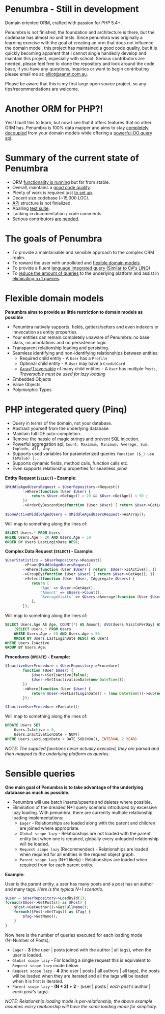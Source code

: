 Penumbra - Still in development
============================

Domain oriented ORM, crafted with passion for PHP 5.4+.

Penumbra is not finished, the foundation and architecture is there, but the 
codebase has almost no unit tests. Since penumbra was originally a learning exercise 
with the goal of creating an orm that does not influence the domain model, this 
project has maintained a good code quality, but it is quickly becoming apparent 
that I cannot single handedly develop and maintain this project, especially with 
school. Serious contributors are needed, please feel free to clone the repository 
and look around the code base, if you have any questions, inquiries or want to begin 
contributing please email me at: [elliot@aanet.com.au](mailto:elliot@aanet.com.au).

Please be aware that this is my first large open source project, so any tips/recommendations are welcome.

Another ORM for PHP?!
=====================
Yes! I built this to learn, but now I see that it offers features that no
other ORM has. Penumbra is 100% data mapper and aims to stay [completely decoupled](#domainmodels)
from your domain models while offering a [powerful OO query api](#pinq). 

Summary of the current state of Penumbra
=====================================
 - ORM [functionality is running](https://github.com/TimeToogo/Penumbra/blob/master/Example/One/Example.php) but far from stable.
 - Overall, maintains a [good code quality](https://scrutinizer-ci.com/g/TimeToogo/Penumbra).
 - Plenty of work is required just [to set up](https://github.com/TimeToogo/Penumbra/tree/master/Example/One).
 - Decent size codebase (~15,000 LOC).
 - [API](https://github.com/TimeToogo/Penumbra/tree/master/Penumbra/Penumbra/Api) structure is not finialized.
 - Apalling [test suite](https://github.com/TimeToogo/Penumbra/tree/master/Tests/Penumbra/Tests).
 - Lacking in documentation / code comments.
 - Serious contributors [are needed](mailto:elliot@aanet.com.au).

The goals of Penumbra
==================
 - To provide a maintainable and sensible approach to the complex ORM realm.
 - To reward the user with unpolluted and [flexible domain models](#domainmodels).
 - To provide a fluent [language integrated query (Similar to C#'s LINQ)](#pinq)
 - To [reduce the amount of queries](#queries) to the underlying platform and assist in [eliminating n+1 queries](#queries).

<a name="domainmodels"></a>Flexible domain models
==================================================
**Penumbra aims to provide as little restriction to domain models as possible**
 - Penumbra natively supports: fields, getters/setters and even indexors or innvocation as entity properties.
 - Your entities can remain completely unaware of Penumbra: no base class, no annotations and no persistence logic.
 - Transparent relationship loading and persisting.
 - Seamless identifying and non-identifying relationships between entities:
     - Required child entity - A `User` has a `Profile`
     - Optional child entity - A `User` may have a `CreditCard`
     - [Array](http://php.net/manual/en/language.types.array.php)/[Traversable](http://au1.php.net/manual/en/class.traversable.php) of many child entities - A `User` has multiple `Posts`, *Traversable must be used for lazy loading*
 - Embedded Objects
 - Value Objects
 - Polymorphic Types

<a name="pinq"></a>PHP integerated query (Pinq)
==============================================
 - Query in terms of the domain, not your database.
 - Abstract yourself from the underlying database.
 - Maintain full IDE auto-completion.
 - Remove the hassle of magic strings and prevent SQL injection.
 - Powerful aggregation api, `Count, Maximum, Minimum, Average, Sum, Implode, All, Any`
 - Supports used variables for parameterized queries `function ($_) use ($Value) {...`
 - Supports dynamic fields, method calls, function calls etc.
 - Even supports relationship properties for seamless joins!

**Entity Request (`SELECT`) - Example:**
```php
$MiddleAgedUsersRequest = $UserRepository->Request()
        ->Where(function (User $User) {
            return $User->GetAge() > 20 && $User->GetAge() < 50 ;
        })
        ->OrderByDescending(function (User $User) { return $User->GetLastLoginDate(); });
        
$SomeActiveMiddleAgedUsers = $MiddleAgedUsersRequest->AsArray();
```
Will map to something along the lines of:
```sql
SELECT Users.* FROM Users 
WHERE Users.Age > 20 AND Users.Age < 50
ORDER BY Users.LastLoginDate DESC;
```
**Complex Data Request (`SELECT`) - Example:**
```php
$UserStatistics = $UserRepository->Request()
        ->From($MiddleAgedUsersRequest)
        ->Where(function (User $User) { return  $User->IsActive(); })
        ->GroupBy(function (User $User) { return $User->GetAge(); })
        ->Select(function (User $User, IAggregate $Users) {
            return [
                'Age' => $User->GetAge(),
                'Amount' => $Users->Count(),
                'AverageVisits' => $Users->Average(function (User $User) { return $User->GetVisitsPerDay(); })),
            ];
        });
```
Will map to something along the lines of:
```sql
SELECT Users.Age AS Age, COUNT(*) AS Amount, AVG(Users.VisitsPerDay) AS AverageVisits FROM 
    (SELECT Users.* FROM Users 
    WHERE Users.Age > 20 AND Users.Age < 50
    ORDER BY Users.LastLoginDate DESC) AS Users
WHERE Users.IsActive
GROUP BY Users.Age;
```

**Procedures (`UPDATE`) - Example:**
```php
$InactiveUserProcedure = $UserRepository->Procedure(
        function (User $User) {
            $User->SetIsActive(false);
            $User->SetInactivationDate(new DateTime());
        })
        ->Where(function (User $User) {
            return $User->GetLastLoginDate() < (new DateTime())->sub(new DateInterval('P2Y'));
        }); 

$InactiveUserProcedure->Execute();
```
Will map to something along the lines of:
```sql
UPDATE Users SET 
    Users.IsActive = 0,
    Users.InactivationDate = NOW()
WHERE Users.LastLoginDate < DATE_SUB(NOW(), INTERVAL 2 YEAR)
```

*NOTE: The supplied functions never actually executed, they are parsed and then mapped to the underlying platform as queries.*


<a name="queries"></a>Sensible queries
======================================
**One main goal of Penumbra is to take advantage of the underlying database as much as possible.**
 - Penumbra will use batch inserts/upserts and deletes where possible.
 - Elimination of the dreaded N+1 query scenario introduced by excessive lazy loading. With penumbra, there are currenlty multiple relationship loading implementations:
     - `Eager` - Relationships are loaded along with the parent and children are joined where appropriate.
     - `Global scope lazy` - Relationships are not loaded with the parent entity but when one is required, globally every unloaded relationship will be loaded.
     - `Request scope lazy` (Recommended) - Relationships are loaded when required for all entities in the request object graph.
     - `Parent scope lazy` (N+1 likely) - Relationships are loaded when required from for each parent entity.



**Example:**

User is the parent entity, a user has many posts and a post has an author and many tags.
*Here is the typical N+1 scenario.*
```php
$User = $UserRepository->LoadById(1);
foreach($User->GetPosts() as $Post) {
    $Post->GetAuthor()->GetFullName();
    foreach($Post->GetTags() as $Tag) {
        $Tag->GetName();
    }
}
```
Now here is the number of queries executed for each loading mode (N=Number of Posts);
 - `Eager` - **3** (the user | posts joined with the author | all tags), when the user is loaded.
 - `Global scope lazy` - For loading a single request this is equivalent to `Request scope lazy` mode below.
 - `Request scope lazy` - **4** (the user | posts | all authors | all tags), the posts will be loaded when they are iterated and all the tags will be loaded when it is first is iterated.
 - `Parent scope lazy` - **(N * 2) + 2** - (user | posts | *each post's* author | *each post's* tags).

*NOTE: Relationship loading mode is per-relationship, the above example assumes every relationship will have the same loading mode for simplicity.*
